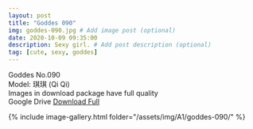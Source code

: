 ```yaml
---
layout: post
title: "Goddes 090"
img: goddes-090.jpg # Add image post (optional)
date: 2020-10-09 09:35:00
description: Sexy girl. # Add post description (optional)
tag: [cute, sexy, goddes]
---
```

Goddes No.090  
Model: 琪琪 (Qi Qi)                                            
Images in download package have full quality                    
Google Drive [Download Full](http://gestyy.com/ee8gHW)

{% include image-gallery.html folder="/assets/img/A1/goddes-090/" %}

